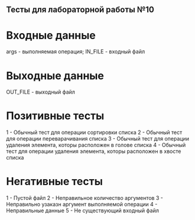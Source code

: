 ## Тесты для лабораторной работы №10

# Входные данные

args - выполняeмaя операция;
IN_FILE - входный файл

# Выходные данные

OUT_FILE - выходный файл

# Позитивные тесты

1 - Обычный тест для операции сортировки списка
2 - Обычный тест для операции переварачивания списка
3 - Обычный тест для операции удаления элемента, которы расположен в голове списка
4 - Обычный тест для операции удаления элемента, которы расположен в хвосте списка

# Негативные тесты

1 - Пустой файл
2 - Неправильное количество аргументов
3 - Неправильно узаказн аргумент выполняeмой операции
4 - Неправильные данные
5 - Не существующий входный файл
